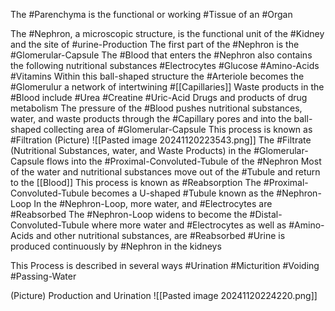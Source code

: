 The #Parenchyma is the functional or working #Tissue of an #Organ 

The #Nephron, a microscopic structure, is the functional unit of the #Kidney and the site of #urine-Production 
	The first part of the #Nephron is the #Glomerular-Capsule
	The #Blood that enters the #Nephron also contains the following nutritional substances
		#Electrocytes 
		#Glucose 
		#Amino-Acids 
		#Vitamins
	Within this ball-shaped structure the #Arteriole becomes the #Glomerulur a network of intertwining #[[Capillaries]] 
	Waste products in the #Blood include
		#Urea
		#Creatine
		#Uric-Acid
		Drugs and products of drug metabolism
	The pressure of the #Blood pushes nutritional substances, water, and waste products through the #Capillary pores and into the ball-shaped collecting area of #Glomerular-Capsule 
		This process is known as #Filtration
	(Picture)
		![[Pasted image 20241120223543.png]]
The #Filtrate (Nutritional Substances, water, and Waste Products) in the #Glomerular-Capsule flows into the #Proximal-Convoluted-Tubule of the #Nephron 
	Most of the water and nutritional substances move out of the #Tubule and return to the [[Blood]]
	This process is known as #Reabsorption
The #Proximal-Convoluted-Tubule becomes a U-shaped #Tubule known as the #Nephron-Loop
	In the #Nephron-Loop, more water, and #Electrocytes are #Reabsorbed
	The #Nephron-Loop widens to become the #Distal-Convoluted-Tubule where more water and #Electrocytes as well as #Amino-Acids and other nutritional substances, are #Reabsorbed 
	#Urine is produced continuously by #Nephron in the kidneys

This Process is described in several ways
	#Urination 
	#Micturition
	#Voiding
	#Passing-Water



(Picture)
	Production and Urination
		![[Pasted image 20241120224220.png]]

















